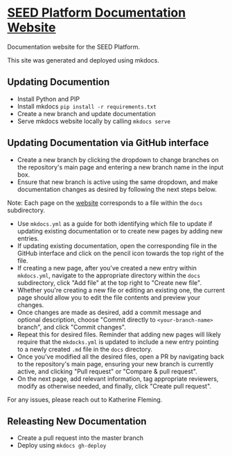 # [SEED Platform Documentation Website](https://seed-platform.org/)

Documentation website for the SEED Platform.

This site was generated and deployed using mkdocs.

## Updating Documention

* Install Python and PIP
* Install mkdocs `pip install -r requirements.txt`
* Create a new branch and update documentation
* Serve mkdocs website locally by calling `mkdocs serve`

## Updating Documentation via GitHub interface

* Create a new branch by clicking the dropdown to change branches on the repository's main page and entering a new branch name in the input box.
* Ensure that new branch is active using the same dropdown, and make documentation changes as desired by following the next steps below.

Note: Each page on the [website](https://seed-platform.org/) corresponds to a file within the `docs` subdirectory.

* Use `mkdocs.yml` as a guide for both identifying which file to update if updating existing documentation or to create new pages by adding new entries.
* If updating existing documentation, open the corresponding file in the GitHub interface and click on the pencil icon towards the top right of the file.
* If creating a new page,  after you've created a new entry within `mkdocs.yml`, navigate to the appropriate directory within the `docs` subdirectory, click "Add file" at the top right to "Create new file".
* Whether you're creating a new file or editing an existing one, the current page should allow you to edit the file contents and preview your changes.
* Once changes are made as desired, add a commit message and optional description, choose "Commit directly to `<your-branch-name>` branch", and click "Commit changes".
* Repeat this for desired files. Reminder that adding new pages will likely require that the `mkdocks.yml` is updated to include a new entry pointing to a newly created `.md` file in the `docs` directory.
* Once you've modified all the desired files, open a PR by navigating back to the repository's main page, ensuring your new branch is currently active, and clicking "Pull request" or "Compare & pull request".
* On the next page, add relevant information, tag appropriate reviewers, modify as otherwise needed, and finally, click "Create pull request".

For any issues, please reach out to Katherine Fleming.

## Releasting New Documentation
* Create a pull request into the master branch
* Deploy using `mkdocs gh-deploy`
